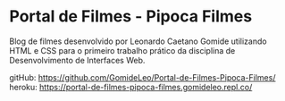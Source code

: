 <h1>Portal de Filmes - Pipoca Filmes</h1>

<p>Blog de filmes desenvolvido por Leonardo Caetano Gomide utilizando HTML e CSS para o primeiro trabalho prático da disciplina de Desenvolvimento de Interfaces Web.</p>

gitHub: https://github.com/GomideLeo/Portal-de-Filmes-Pipoca-Filmes/<br>
heroku: https://portal-de-filmes-pipoca-filmes.gomideleo.repl.co/ 
